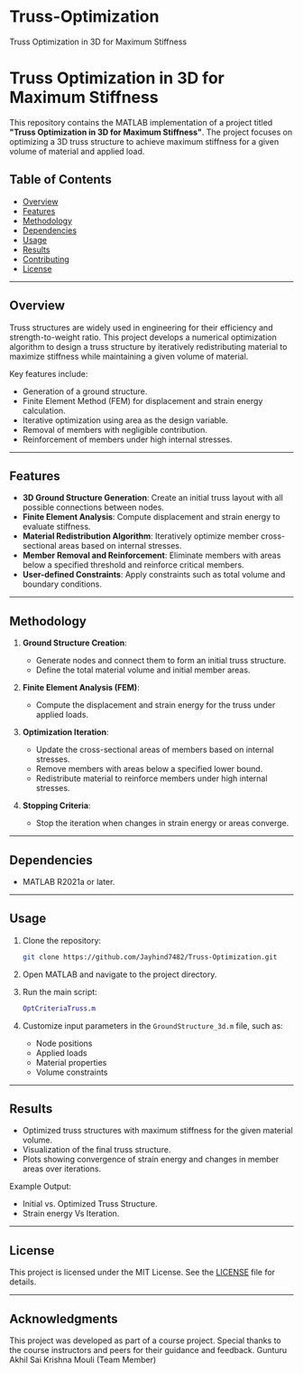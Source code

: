 # Truss-Optimization
Truss Optimization in 3D for Maximum Stiffness
# Truss Optimization in 3D for Maximum Stiffness

This repository contains the MATLAB implementation of a project titled **"Truss Optimization in 3D for Maximum Stiffness"**. The project focuses on optimizing a 3D truss structure to achieve maximum stiffness for a given volume of material and applied load.

## Table of Contents
- [Overview](#overview)
- [Features](#features)
- [Methodology](#methodology)
- [Dependencies](#dependencies)
- [Usage](#usage)
- [Results](#results)
- [Contributing](#contributing)
- [License](#license)

---

## Overview
Truss structures are widely used in engineering for their efficiency and strength-to-weight ratio. This project develops a numerical optimization algorithm to design a truss structure by iteratively redistributing material to maximize stiffness while maintaining a given volume of material.

Key features include:
- Generation of a ground structure.
- Finite Element Method (FEM) for displacement and strain energy calculation.
- Iterative optimization using area as the design variable.
- Removal of members with negligible contribution.
- Reinforcement of members under high internal stresses.

---

## Features
- **3D Ground Structure Generation**: Create an initial truss layout with all possible connections between nodes.
- **Finite Element Analysis**: Compute displacement and strain energy to evaluate stiffness.
- **Material Redistribution Algorithm**: Iteratively optimize member cross-sectional areas based on internal stresses.
- **Member Removal and Reinforcement**: Eliminate members with areas below a specified threshold and reinforce critical members.
- **User-defined Constraints**: Apply constraints such as total volume and boundary conditions.

---

## Methodology
1. **Ground Structure Creation**:
   - Generate nodes and connect them to form an initial truss structure.
   - Define the total material volume and initial member areas.

2. **Finite Element Analysis (FEM)**:
   - Compute the displacement and strain energy for the truss under applied loads.

3. **Optimization Iteration**:
   - Update the cross-sectional areas of members based on internal stresses.
   - Remove members with areas below a specified lower bound.
   - Redistribute material to reinforce members under high internal stresses.

4. **Stopping Criteria**:
   - Stop the iteration when changes in strain energy or areas converge.

---

## Dependencies
- MATLAB R2021a or later.

---

## Usage
1. Clone the repository:
   ```bash
   git clone https://github.com/Jayhind7482/Truss-Optimization.git
   ```

2. Open MATLAB and navigate to the project directory.

3. Run the main script:
   ```matlab
   OptCriteriaTruss.m
   ```

4. Customize input parameters in the `GroundStructure_3d.m` file, such as:
   - Node positions
   - Applied loads
   - Material properties
   - Volume constraints

---

## Results
- Optimized truss structures with maximum stiffness for the given material volume.
- Visualization of the final truss structure.
- Plots showing convergence of strain energy and changes in member areas over iterations.

Example Output:
- Initial vs. Optimized Truss Structure.
- Strain energy Vs Iteration.

---

## License
This project is licensed under the MIT License. See the [LICENSE](LICENSE) file for details.

---

## Acknowledgments
This project was developed as part of a course project. Special thanks to the course instructors and peers for their guidance and feedback.
Gunturu Akhil Sai Krishna Mouli (Team Member)


